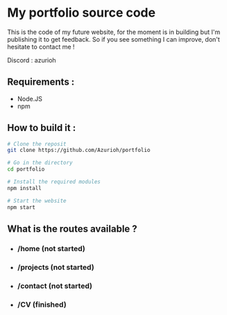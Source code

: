 # My portfolio source code

This is the code of my future website, for the moment is in building but I'm publishing it to get feedback. So if you see something I can improve, don't hesitate to contact me !

Discord : azurioh

## Requirements :
- Node.JS
- npm

## How to build it :

```bash
# Clone the reposit
git clone https://github.com/Azurioh/portfolio

# Go in the directory
cd portfolio

# Install the required modules
npm install

# Start the website
npm start
```

## What is the routes available ?

- ### /home (not started)
- ### /projects (not started)
- ### /contact (not started)
- ### /CV (finished)